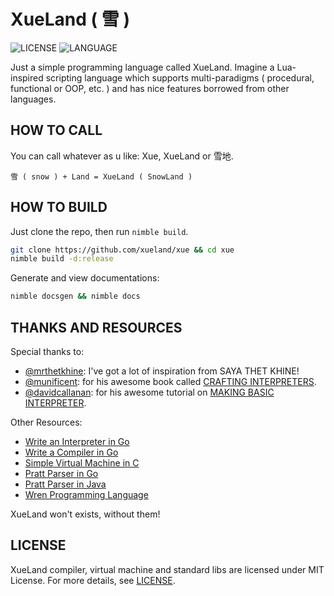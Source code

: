 # XueLand ( 雪 )

![LICENSE](https://img.shields.io/github/license/xueland/xue?color=green&label=LICENSE&style=flat-square)
![LANGUAGE](https://img.shields.io/static/v1?label=LANGUAGE&message=NIM&style=flat-square)

Just a simple programming language called XueLand. Imagine a Lua-inspired scripting language which supports multi-paradigms ( procedural, functional or OOP, etc. ) and has nice features borrowed from other languages.

## HOW TO CALL

You can call whatever as u like: Xue, XueLand or 雪地.

```text
雪 ( snow ) + Land = XueLand ( SnowLand )
```

## HOW TO BUILD

Just clone the repo, then run `nimble build`.

```bash
git clone https://github.com/xueland/xue && cd xue
nimble build -d:release
```

Generate and view documentations:

```bash
nimble docsgen && nimble docs
```

## THANKS AND RESOURCES

Special thanks to:

- [@mrthetkhine](https://github.com/mrthetkhine): I've got a lot of inspiration from SAYA THET KHINE!
- [@munificent](https://github.com/munificent): for his awesome book called [CRAFTING INTERPRETERS](https://craftinginterpreters.com).
- [@davidcallanan](https://github.com/davidcallanan): for his awesome tutorial on [MAKING BASIC INTERPRETER](https://www.youtube.com/playlist?list=PLZQftyCk7_SdoVexSmwy_tBgs7P0b97yD).

Other Resources:

- [Write an Interpreter in Go](https://interpreterbook.com)
- [Write a Compiler in Go](https://compilerbook.com)
- [Simple Virtual Machine in C](https://felix.engineer/blogs/virtual-machine-in-c)
- [Pratt Parser in Go](https://quasilyte.dev/blog/post/pratt-parsers-go/)
- [Pratt Parser in Java](https://journal.stuffwithstuff.com/2011/03/19/pratt-parsers-expression-parsing-made-easy)
- [Wren Programming Language](https://wren.io)

XueLand won't exists, without them!

## LICENSE

XueLand compiler, virtual machine and standard libs are licensed under MIT License. For more details, see [LICENSE](LICENSE).